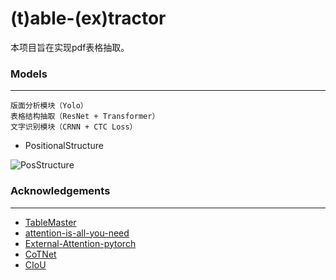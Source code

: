 # (t)able-(ex)tractor

本项目旨在实现pdf表格抽取。

### Models

------------------------

    版面分析模块（Yolo）
    表格结构抽取（ResNet + Transformer）
    文字识别模块（CRNN + CTC Loss）

+ PositionalStructure

![PosStructure](https://github.com/CatAtHome/tex/blob/main/img/PosStructure.png)


### Acknowledgements

------------------------

+ [TableMaster](https://github.com/JiaquanYe/TableMASTER-mmocr)
+ [attention-is-all-you-need](https://github.com/jadore801120/attention-is-all-you-need-pytorch)
+ [External-Attention-pytorch](https://github.com/xmu-xiaoma666/External-Attention-pytorch)
+ [CoTNet](https://github.com/JDAI-CV/CoTNet/)
+ [CIoU](https://github.com/Zzh-tju/DIoU-darknet)

